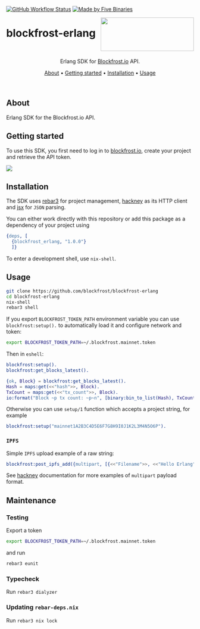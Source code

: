 [![GitHub Workflow Status](https://img.shields.io/github/actions/workflow/status/blockfrost/blockfrost-erlang/ci.yaml?branch=master)](https://github.com/blockfrost/blockfrost-erlang/actions/workflows/ci.yaml)
[![Made by Five Binaries](https://img.shields.io/badge/made%20by-Five%20Binaries-darkviolet.svg?style=flat-square)](https://fivebinaries.com/)

<img src="https://blockfrost.io/images/logo.svg" width="250" align="right" height="90">

# blockfrost-erlang

<br/>

<p align="center">Erlang SDK for <a href="https://blockfrost.io">Blockfrost.io</a> API.</p>
<p align="center">
  <a href="#about">About</a> •
  <a href="#getting-started">Getting started</a> •
  <a href="#installation">Installation</a> •
  <a href="#usage">Usage</a>
</p>

<br/>

## About

Erlang SDK for the Blockfrost.io API.

## Getting started

To use this SDK, you first need to log in to [blockfrost.io](https://blockfrost.io), create your project and retrieve the API token.

<img src="https://i.imgur.com/smY12ro.png">

<br/>

## Installation

The SDK uses [rebar3](http://rebar3.org) for project management, [hackney](https://github.com/benoitc/hackney)
as its HTTP client and [jsx](https://github.com/talentdeficit/jsx/) for `JSON`
parsing.

You can either work directly with this repository or add this package as a dependency of your project using


```erlang
{deps, [
  {blockfrost_erlang, "1.0.0"}
  ]}
```

To enter a development shell, use `nix-shell`.

## Usage

```sh
git clone https://github.com/blockfrost/blockfrost-erlang
cd blockfrost-erlang
nix-shell
rebar3 shell
```

If you export `BLOCKFROST_TOKEN_PATH` environment variable
you can use `blockfrost:setup().` to automatically load
it and configure network and token:

```sh
export BLOCKFROST_TOKEN_PATH=~/.blockfrost.mainnet.token
```

Then in `eshell`:

```erlang
blockfrost:setup().
blockfrost:get_blocks_latest().

{ok, Block} = blockfrost:get_blocks_latest().
Hash = maps:get(<<"hash">>, Block).
TxCount = maps:get(<<"tx_count">>, Block).
io:format("Block ~p tx count: ~p~n", [binary:bin_to_list(Hash), TxCount]).
```

Otherwise you can use `setup/1` function
which accepts a project string, for example

```erlang
blockfrost:setup("mainnet1A2B3C4D5E6F7G8H9I0J1K2L3M4N5O6P").
```

### `IPFS`

Simple `IPFS` upload example of a raw string:

```erlang
blockfrost:post_ipfs_add({multipart, [{<<"Filename">>, <<"Hello Erlang">>}]}).
```

See [hackney](https://github.com/benoitc/hackney#send-a-body) documentation
for more examples of `multipart` payload format.

## Maintenance

### Testing

Export a token
```sh
export BLOCKFROST_TOKEN_PATH=~/.blockfrost.mainnet.token
```

and run

```sh
rebar3 eunit
```

### Typecheck

Run `rebar3 dialyzer`

### Updating `rebar-deps.nix`

Run `rebar3 nix lock`
